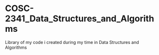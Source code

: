 # COSC-2341_Data_Structures_and_Algorithms
Library of my code i created during my time in Data Structures and Algorithms
